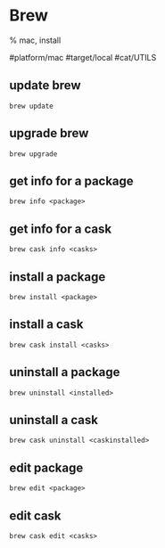 # Brew
% mac, install

#platform/mac #target/local  #cat/UTILS 

## update brew
```
brew update
```

## upgrade brew
```
brew upgrade
```

## get info for a package
```
brew info <package>
```

## get info for a cask
```
brew cask info <casks>
```

## install a package
```
brew install <package>
```

## install a cask
```
brew cask install <casks>
```

## uninstall a package
```
brew uninstall <installed>
```

## uninstall a cask
```
brew cask uninstall <caskinstalled>
```

## edit package
```
brew edit <package>
```

## edit cask
```
brew cask edit <casks>
```

